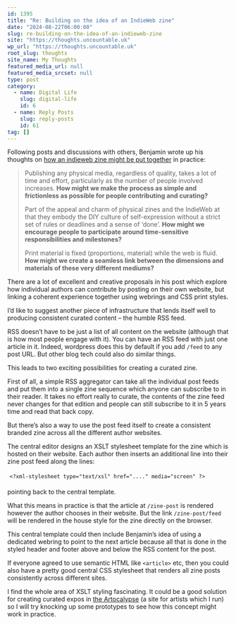 ```yaml
---
id: 1395
title: "Re: Building on the idea of an IndieWeb zine"
date: "2024-08-22T06:00:00"
slug: re-building-on-the-idea-of-an-indieweb-zine
site: "https://thoughts.uncountable.uk"
wp_url: "https://thoughts.uncountable.uk"
root_slug: thoughts
site_name: My Thoughts
featured_media_url: null
featured_media_srcset: null
type: post
category:
  - name: Digital Life
    slug: digital-life
    id: 6
  - name: Reply Posts
    slug: reply-posts
    id: 61
tag: []
---
```



<p>Following posts and discussions with others, Benjamin wrote up his thoughts on <a href="https://benjamin.parry.is/writing/2024/05/building-on-the-idea-of-an-indieweb-zine/">how an indieweb zine might be put together</a> in practice:</p>



<blockquote class="wp-block-quote is-style-plain is-layout-flow wp-block-quote-is-layout-flow is-style-plain--5">
<p>Publishing any physical media, regardless of quality, takes a lot of time and effort, particularly as the number of people involved increases. <strong>How might we make the process as simple and frictionless as possible for people contributing and curating?</strong></p>



<p>Part of the appeal and charm of physical zines and the IndieWeb at that they embody the DIY culture of self-expression without a strict set of rules or deadlines and a sense of ‘done’. <strong>How might we encourage people to participate around time-sensitive responsibilities and milestones?</strong></p>



<p>Print material is fixed (proportions, material) while the web is fluid. <strong>How might we create a seamless link between the dimensions and materials of these very different mediums?</strong></p>
</blockquote>



<p>There are a lot of excellent and creative proposals in his post which explore how individual authors can contribute by posting on their own website, but linking a coherent experience together using webrings and CSS print styles.</p>



<p>I&#8217;d like to suggest another piece of infrastructure that lends itself well to producing consistent curated content &#8211; the humble RSS feed.</p>



<p>RSS doesn&#8217;t have to be just a list of all content on the website (although that is how most people engage with it).  You can have an RSS feed with just one article in it.  Indeed, wordpress does this by default if you add <code>/feed</code> to any post URL.  But other blog tech could also do similar things.</p>



<p>This leads to two exciting possibilities for creating a curated zine.</p>



<p>First of all, a simple RSS aggregator can take all the individual post feeds and put them into a single zine sequence which anyone can subscribe to in their reader.  It takes no effort really to curate, the contents of the zine feed never changes for that edition and people can still subscribe to it in 5 years time and read that back copy.</p>



<p>But there&#8217;s also a way to use the post feed itself to create a consistent branded zine across all the different author websites.</p>



<p>The central editor designs an XSLT stylesheet template for the zine which is hosted on their website.  Each author then inserts an additional line into their zine post feed along the lines:</p>



<pre class="wp-block-code has-small-font-size" style="border-style:none;border-width:0px;border-radius:0px;padding-top:5px;padding-right:5px;padding-bottom:5px;padding-left:5px"><code>&lt;?xml-stylesheet type="text/xsl" href="...." media="screen" ?&gt;</code></pre>



<p>pointing back to the central template.</p>



<p>What this means in practice is that the article at <code>/zine-post</code> is rendered however the author chooses in their website.  But the link <code>/zine-post/feed</code> will be rendered in the house style for the zine directly on the browser.</p>



<p>This central template could then include Benjamin&#8217;s idea of using a dedicated webring to point to the next article because all that is done in the styled header and footer above and below the RSS content for the post.</p>



<p>If everyone agreed to use semantic HTML like <code>&lt;article&gt;</code> etc, then you could also have a pretty good central CSS stylesheet that renders all zine posts consistently across different sites.</p>



<p>I find the whole area of XSLT styling fascinating.  It could be a good solution for creating curated expos in <a href="https://artocalypse.org/i/?rid=66c0e27be2034">the Artocalypse</a> (a site for artists which I run) so I will try knocking up some prototypes to see how this concept might work in practice.</p>
